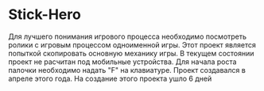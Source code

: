 # Stick-Hero
Для лучшего понимания игрового процесса необходимо посмотреть ролики с игровым процессом одноименной игры. Этот проект является попыткой скопировать основную механику игры. 
В текущем состоянии проект не расчитан под мобильные устройства.
Для начала роста палочки необходимо надать "F" на клавиатуре.
Проект создавался в апреле этого года.
На создание этого проекта ушло 6 дней
